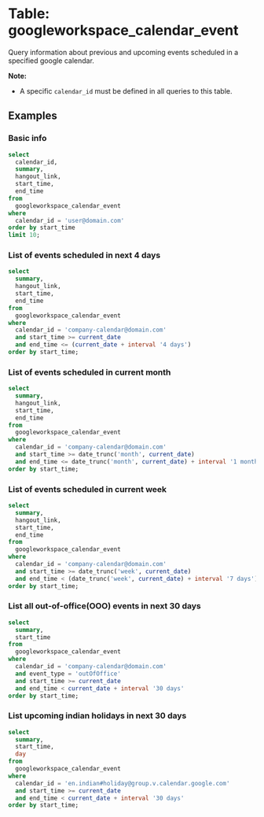 # Table: googleworkspace_calendar_event

Query information about previous and upcoming events scheduled in a specified google calendar.

**Note:**

- A specific `calendar_id` must be defined in all queries to this table.

## Examples

### Basic info

```sql
select
  calendar_id,
  summary,
  hangout_link,
  start_time,
  end_time
from
  googleworkspace_calendar_event
where
  calendar_id = 'user@domain.com'
order by start_time
limit 10;
```

### List of events scheduled in next 4 days

```sql
select
  summary,
  hangout_link,
  start_time,
  end_time
from
  googleworkspace_calendar_event
where
  calendar_id = 'company-calendar@domain.com'
  and start_time >= current_date
  and end_time <= (current_date + interval '4 days')
order by start_time;
```

### List of events scheduled in current month

```sql
select
  summary,
  hangout_link,
  start_time,
  end_time
from
  googleworkspace_calendar_event
where
  calendar_id = 'company-calendar@domain.com'
  and start_time >= date_trunc('month', current_date)
  and end_time <= date_trunc('month', current_date) + interval '1 month'
order by start_time;
```

### List of events scheduled in current week

```sql
select
  summary,
  hangout_link,
  start_time,
  end_time
from
  googleworkspace_calendar_event
where
  calendar_id = 'company-calendar@domain.com'
  and start_time >= date_trunc('week', current_date)
  and end_time < (date_trunc('week', current_date) + interval '7 days')
order by start_time;
```

### List all out-of-office(OOO) events in next 30 days

```sql
select
  summary,
  start_time
from
  googleworkspace_calendar_event
where
  calendar_id = 'company-calendar@domain.com'
  and event_type = 'outOfOffice'
  and start_time >= current_date
  and end_time < current_date + interval '30 days'
order by start_time;
```

### List upcoming indian holidays in next 30 days

```sql
select
  summary,
  start_time,
  day
from
  googleworkspace_calendar_event
where
  calendar_id = 'en.indian#holiday@group.v.calendar.google.com'
  and start_time >= current_date
  and end_time < current_date + interval '30 days'
order by start_time;
```

